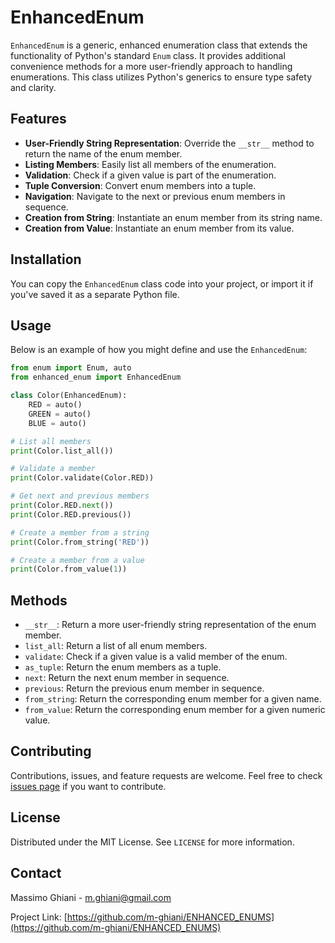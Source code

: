
# EnhancedEnum

`EnhancedEnum` is a generic, enhanced enumeration class that extends the functionality of Python's standard `Enum` class. It provides additional convenience methods for a more user-friendly approach to handling enumerations. This class utilizes Python's generics to ensure type safety and clarity.

## Features

- **User-Friendly String Representation**: Override the `__str__` method to return the name of the enum member.
- **Listing Members**: Easily list all members of the enumeration.
- **Validation**: Check if a given value is part of the enumeration.
- **Tuple Conversion**: Convert enum members into a tuple.
- **Navigation**: Navigate to the next or previous enum members in sequence.
- **Creation from String**: Instantiate an enum member from its string name.
- **Creation from Value**: Instantiate an enum member from its value.

## Installation

You can copy the `EnhancedEnum` class code into your project, or import it if you've saved it as a separate Python file.

## Usage

Below is an example of how you might define and use the `EnhancedEnum`:

```python
from enum import Enum, auto
from enhanced_enum import EnhancedEnum

class Color(EnhancedEnum):
    RED = auto()
    GREEN = auto()
    BLUE = auto()

# List all members
print(Color.list_all())

# Validate a member
print(Color.validate(Color.RED))

# Get next and previous members
print(Color.RED.next())
print(Color.RED.previous())

# Create a member from a string
print(Color.from_string('RED'))

# Create a member from a value
print(Color.from_value(1))
```

## Methods

- `__str__`: Return a more user-friendly string representation of the enum member.
- `list_all`: Return a list of all enum members.
- `validate`: Check if a given value is a valid member of the enum.
- `as_tuple`: Return the enum members as a tuple.
- `next`: Return the next enum member in sequence.
- `previous`: Return the previous enum member in sequence.
- `from_string`: Return the corresponding enum member for a given name.
- `from_value`: Return the corresponding enum member for a given numeric value.

## Contributing

Contributions, issues, and feature requests are welcome. Feel free to check [issues page](https://github.com/m-ghiani/ENHANCED_ENUMS/issues) if you want to contribute.

## License

Distributed under the MIT License. See `LICENSE` for more information.

## Contact

Massimo Ghiani - [m.ghiani@gmail.com](mailto:m.ghiani@gmail.com)

Project Link: [https://github.com/m-ghiani/ENHANCED_ENUMS](https://github.com/m-ghiani/ENHANCED_ENUMS)
